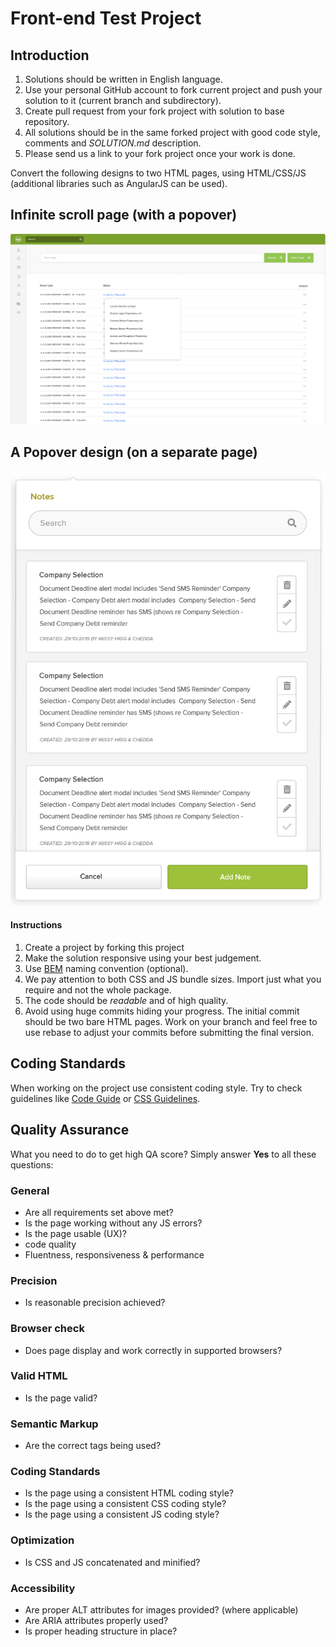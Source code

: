 # Front-end Test Project

## Introduction

1. Solutions should be written in English language.
2. Use your personal GitHub account to fork current project and push your solution to it (current branch and subdirectory).
3. Create pull request from your fork project with solution to base repository.
4. All solutions should be in the same forked project with good code style, comments and _SOLUTION.md_ description.
5. Please send us a link to your fork project once your work is done.




Convert the following designs to two HTML pages, using HTML/CSS/JS (additional libraries such as AngularJS can be used).

## Infinite scroll page (with a popover)

![preview infinite scroll](https://github.com/BGLCorp/front-end-challenge-cas360/blob/master/infiniteListDesign.png?raw=true)

## A Popover design (on a separate page)

![preview popover](https://github.com/BGLCorp/front-end-challenge-cas360/blob/master/notesDesign.png?raw=true)


#### Instructions

1. Create a project by forking this project
2. Make the solution responsive using your best judgement.
3. Use [BEM](https://csswizardry.com/2015/08/bemit-taking-the-bem-naming-convention-a-step-further/) naming convention (optional).
4. We pay attention to both CSS and JS bundle sizes. Import just what you require and not the whole package.
5. The code should be _readable_ and of high quality.
6. Avoid using huge commits hiding your progress. The initial commit should be two bare HTML pages. Work on your branch and feel free to use rebase to adjust your commits before submitting the final version.

## Coding Standards
When working on the project use consistent coding style. Try to check guidelines like
[Code Guide](http://codeguide.co/) or
[CSS Guidelines](http://cssguidelin.es/).

## Quality Assurance

What you need to do to get high QA score? Simply answer **Yes**
to all these questions:

### General

- Are all requirements set above met?
- Is the page working without any JS errors?
- Is the page usable (UX)?
- code quality
- Fluentness, responsiveness & performance

### Precision

- Is reasonable precision achieved?

### Browser check

- Does page display and work correctly in supported browsers?

### Valid HTML

- Is the page valid?

### Semantic Markup

- Are the correct tags being used?

### Coding Standards

- Is the page using a consistent HTML coding style?
- Is the page using a consistent CSS coding style?
- Is the page using a consistent JS coding style?

### Optimization

- Is CSS and JS concatenated and minified?

### Accessibility

- Are proper ALT attributes for images provided? (where applicable)
- Are ARIA attributes properly used?
- Is proper heading structure in place?